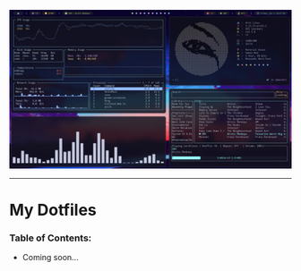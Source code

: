![qtile](.resources/img/qtile.png)
<hr />

# My Dotfiles
### Table of Contents:
<ul>
  <li>Coming soon...</li>
</ul>
